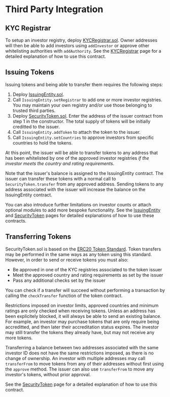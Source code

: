 # Third Party Integration

## KYC Registrar

To setup an investor registry, deploy [KYCRegistrar.sol](https://github.com/iamdefinitelyahuman/security-token/blob/master/contracts/KYCRegistrar.sol).  Owner addresses will then be able to add investors using `addInvestor` or approve other whitelisting authorities with `addAuthority`. See the [KYCRegistrar](./kyc-registrar.md) page for a detailed explanation of how to use this contract.

## Issuing Tokens

Issuing tokens and being able to transfer them requires the following steps:

1. Deploy [IssuingEntity.sol](https://github.com/iamdefinitelyahuman/security-token/blob/master/contracts/IssuingEntity.sol).
2. Call `IssuingEntity.setRegistrar` to add one or more investor registries. You may maintain your own registry and/or use those belonging to trusted third parties.
3. Deploy [SecurityToken.sol](https://github.com/iamdefinitelyahuman/security-token/blob/master/contracts/SecurityToken.sol). Enter the address of the issuer contract from step 1 in the constructor. The total supply of tokens will be initially creditted to the issuer.
4. Call `IssuingEntity.addToken` to attach the token to the issuer.
5. Call `IssuingEntity.setCountries` to approve investors from specific countries to hold the tokens.

At this point, the issuer will be able to transfer tokens to any address that has been whitelisted by one of the approved investor registries *if the investor meets the country and rating requirements*.

Note that the issuer's balance is assigned to the IssuingEntity contract. The issuer can transfer these tokens with a normal call to `SecurityToken.transfer` from any approved address. Sending tokens to any address associated with the issuer will increase the balance on the IssuingEntity contract.

You can also introduce further limitations on investor counts or attach optional modules to add more bespoke functionality. See the [IssuingEntity](./issuing-entity.md) and [SecurityToken](./security-token.md) pages for detailed explanations of how to use these contracts.

## Transferring Tokens

SecurityToken.sol is based on the [ERC20 Token Standard](https://theethereum.wiki/w/index.php/ERC20_Token_Standard). Token transfers may be performed in the same ways as any token using this standard.  However, in order to send or receive tokens you must also:

* Be approved in one of the KYC registries associated to the token issuer
* Meet the approved country and rating requirements as set by the issuer
* Pass any additional checks set by the issuer

You can check if a transfer will succeed without performing a transaction by calling the `checkTransfer` function of the token contract.

Restrictions imposed on investor limits, approved countries and minimum ratings are only checked when receiving tokens. Unless an address has been explicitely blocked, it will always be able to send an existing balance.  For example, an investor may purchase tokens that are only require being accreditted, and then later their accreditation status expires. The investor may still transfer the tokens they already have, but may not receive any more tokens.

Transferring a balance between two addresses associated with the same investor ID does not have the same restrictions imposed, as there is no change of ownership.  An investor with multiple addresses may call `transferFrom` to move tokens from any of their addresses without first using the `approve` method. The issuer can also use `transferFrom` to move any investor's tokens, without prior approval.

See the [SecurityToken](./security-token.md) page for a detailed explanation of how to use this contract.